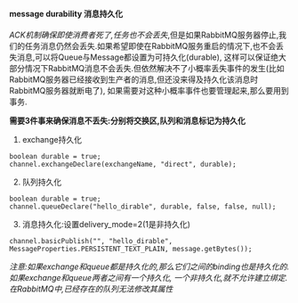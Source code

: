 #### message durability 消息持久化
*ACK机制确保即使消费者死了,任务也不会丢失*,但是如果RabbitMQ服务器停止,我们的任务消息仍然会丢失.如果希望即使在RabbitMQ服务重启的情况下,也不会丢失消息,可以将Queue与Message都设置为可持久化(durable),
这样可以保证绝大部分情况下RabbitMQ消息不会丢失.但依然解决不了小概率丢失事件的发生(比如RabbitMQ服务器已经接收到生产者的消息,但还没来得及持久化该消息时RabbitMQ服务器就断电了),
如果需要对这种小概率事件也要管理起来,那么要用到事务.  

**需要3件事来确保消息不丢失:分别将交换区,队列和消息标记为持久化**
1. exchange持久化
```
boolean durable = true;
channel.exchangeDeclare(exchangeName, "direct", durable);
```
2. 队列持久化
```
boolean durable = true;
channel.queueDeclare("hello_dirable", durable, false, false, null);
```

3. 消息持久化:设置delivery_mode=2(1是非持久化)
```
channel.basicPublish("", "hello_dirable", MessageProperties.PERSISTENT_TEXT_PLAIN, message.getBytes());
```

*注意:如果exchange和queue都是持久化的,那么它们之间的binding也是持久化的.如果exchange和queue两者之间有一个持久化,
一个非持久化,就不允许建立绑定.在RabbitMQ中,已经存在的队列无法修改其属性*

